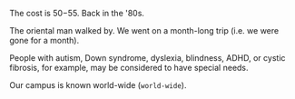 The cost is $50-$55. Back in the '80s.

The oriental man walked by. We went on a month-long trip (i.e. we were gone for a month).

People with autism, Down syndrome, dyslexia, blindness, ADHD, or cystic fibrosis, for example, may be considered to have special needs.

Our campus is known world-wide (`world-wide`).
